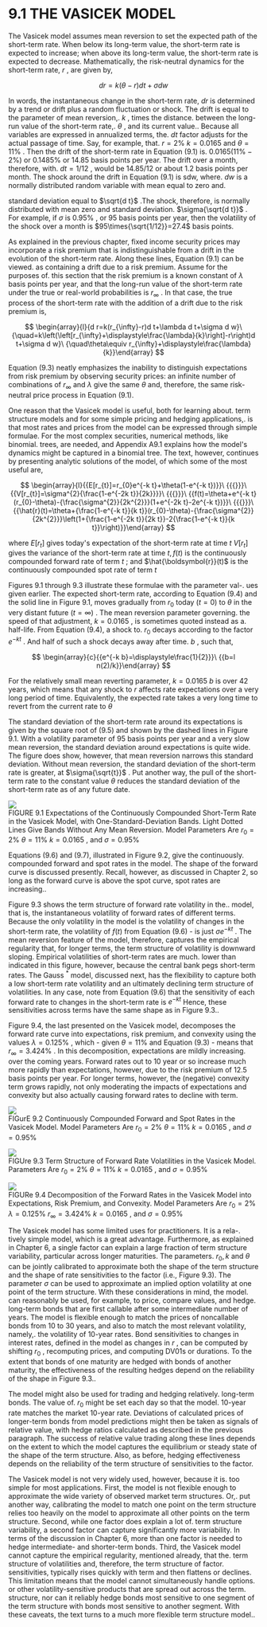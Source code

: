 # 9.1 THE VASICEK MODEL  

The Vasicek model assumes mean reversion to set the expected path of the short-term rate. When below its long-term value, the short-term rate is expected to increase; when above its long-term value, the short-term rate is expected to decrease. Mathematically, the risk-neutral dynamics for the short-term rate, $r$ , are given by,  

$$
d r=k(\theta-r)d t+\sigma d w
$$  

In words, the instantaneous change in the short-term rate, $d r$ is determined by a trend or drift plus a random fluctuation or shock. The drift is equal to the parameter of mean reversion,. $k$ , times the distance. between the long-run value of the short-term rate,. $\theta$ , and its current value.. Because all variables are expressed in annualized terms, the. $d t$ factor adjusts for the actual passage of time. Say, for example, that. $r=2\%$ $k=0.0165$ and $\theta=11\%$ . Then the drift of the short-term rate in Equation (9.1) is. $0.0165(11\%-2\%)$ or $0.1485\%$ or 14.85 basis points per year. The drift over a month, therefore, with. $d t=1/12$ , would be $14.85/12$ or about 1.2 basis points per month. The shock around the drift in Equation (9.1) is sdw, where. $d w$ is a normally distributed random variable with mean equal to zero and.  

standard deviation equal to $\sqrt{d t}$ .The shock, therefore, is normally distributed with mean zero and standard deviation. $\sigma{\sqrt{d t}}$ . For example, if $\sigma$ is $0.95\%$ , or 95 basis points per year, then the volatility of the shock over a month is $95\times{\sqrt{1/12}}=27.4$ basis points.  

As explained in the previous chapter, fixed income security prices may incorporate a risk premium that is indistinguishable from a drift in the evolution of the short-term rate. Along these lines, Equation (9.1) can be viewed. as containing a drift due to a risk premium. Assume for the purposes of. this section that the risk premium is a known constant of $\lambda$ basis points per year, and that the long-run value of the short-term rate under the true or real-world probabilities is $r_{\infty}$ . In that case, the true process of the short-term rate with the addition of a drift due to the risk premium is,  

$$
\begin{array}{l}{d r=k(r_{\infty}-r)d t+\lambda d t+\sigma d w}\ {\quad=k\left(\left[r_{\infty}+\displaystyle\frac{\lambda}{k}\right]-r\right)d t+\sigma d w}\ {\quad\theta\equiv r_{\infty}+\displaystyle\frac{\lambda}{k}}\end{array}
$$  

Equation (9.3) neatly emphasizes the inability to distinguish expectations from risk premium by observing security prices: an infinite number of combinations of $r_{\infty}$ and $\lambda$ give the same $\theta$ and, therefore, the same risk-neutral price process in Equation (9.1).  

One reason that the Vasicek model is useful, both for learning about. term structure models and for some simple pricing and hedging applications,. is that most rates and prices from the model can be expressed through simple formulae. For the most complex securities, numerical methods, like binomial. trees, are needed, and Appendix A9.1 explains how the model's dynamics might be captured in a binomial tree. The text, however, continues by presenting analytic solutions of the model, of which some of the most useful are,  

$$
\begin{array}{l}{{E[r_{t}]=r_{0}e^{-k t}+\theta(1-e^{-k t})}}\ {{{}}}\ {{V[r_{t}]=\sigma^{2}{\frac{1-e^{-2k t}}{2k}}}}\ {{{}}}\ {{f(t)=\theta+e^{-k t}(r_{0}-\theta)-{\frac{\sigma^{2}}{2k^{2}}}(1+e^{-2k t}-2e^{-k t})}}\ {{{}}}\ {{\hat{r}(t)=\theta+{\frac{1-e^{-k t}}{k t}}(r_{0}-\theta)-{\frac{\sigma^{2}}{2k^{2}}}\left(1+{\frac{1-e^{-2k t}}{2k t}}-2{\frac{1-e^{-k t}}{k t}}\right)}}\end{array}
$$  

where $E[r_{t}]$ gives today's expectation of the short-term rate at time $t$ $V[r_{t}]$ gives the variance of the short-term rate at time $t,f(t)$ is the continuously compounded forward rate of term $t$ ; and $\hat{\boldsymbol{r}}(t)$ is the continuously compounded spot rate of term $t$  

Figures 9.1 through 9.3 illustrate these formulae with the parameter val-. ues given earlier. The expected short-term rate, according to Equation (9.4) and the solid line in Figure 9.1, moves gradually from $r_{0}$ today $(t=0)$ to $\theta$ in the very distant future $(t=\infty)$ . The mean reversion parameter governing. the speed of that adjustment, $k=0.0165$ , is sometimes quoted instead as a. half-life. From Equation (9.4), a shock to. $r_{0}$ decays according to the factor $e^{-k t}$ . And half of such a shock decays away after time. $b$ , such that,  

$$
\begin{array}{c}{{e^{-k b}=\displaystyle\frac{1}{2}}}\ {{b=l n(2)/k}}\end{array}
$$  

For the relatively small mean reverting parameter, $k=0.0165$ $b$ is over 42 years, which means that any shock to $r$ affects rate expectations over a very long period of time. Equivalently, the expected rate takes a very long time to revert from the current rate to $\theta$  

The standard deviation of the short-term rate around its expectations is given by the square root of (9.5) and shown by the dashed lines in Figure 9.1. With a volatility parameter of 95 basis points per year and a very slow mean reversion, the standard deviation around expectations is quite wide. The figure does show, however, that mean reversion narrows this standard deviation. Without mean reversion, the standard deviation of the short-term rate is greater, at $\sigma{\sqrt{t}}$ . Put another way, the pull of the short-term rate to the constant value $\theta$ reduces the standard deviation of the short-term rate as of any future date.  

![](images/e743777a47f9698620fd03c06159e945d2da04c75ed755330ae6824863335d76.jpg)  
FIGURE 9.1  Expectations of the Continuously Compounded Short-Term Rate in the Vasicek Model, with One-Standard-Deviation Bands. Light Dotted Lines Give Bands Without Any Mean Reversion. Model Parameters Are $r_{0}=2\%$ $\theta=11\%$ $k=0.0165$ , and $\sigma=0.95\%$  

Equations (9.6) and (9.7), illustrated in Figure 9.2, give the continuously. compounded forward and spot rates in the model. The shape of the forward curve is discussed presently. Recall, however, as discussed in Chapter 2, so long as the forward curve is above the spot curve, spot rates are increasing..  

Figure 9.3 shows the term structure of forward rate volatility in the.. model, that is, the instantaneous volatility of forward rates of different terms. Because the only volatility in the model is the volatility of changes in the short-term rate, the volatility of $f(t)$ from Equation (9.6) - is just $\sigma e^{-k t}$ . The mean reversion feature of the model, therefore, captures the empirical regularity that, for longer terms, the term structure of volatility is downward sloping. Empirical volatilities of short-term rates are much. lower than indicated in this figure, however, because the central bank pegs short-term rates. The Gauss $^{\ast}$ model, discussed next, has the flexibility to capture both a low short-term rate volatility and an ultimately declining term structure of volatilities. In any case, note from Equation (9.6) that the sensitivity of each forward rate to changes in the short-term rate is $e^{-k t}$ Hence, these sensitivities across terms have the same shape as in Figure 9.3..  

Figure 9.4, the last presented on the Vasicek model, decomposes the forward rate curve into expectations, risk premium, and convexity using the values $\lambda=0.125\%$ , which - given $\theta=11\%$ and Equation (9.3) - means that $r_{\infty}=3.424\%$ . In this decomposition, expectations are mildly increasing. over the coming years. Forward rates out to 10 year or so increase much more rapidly than expectations, however, due to the risk premium of 12.5 basis points per year. For longer terms, however, the (negative) convexity term grows rapidly, not only moderating the impacts of expectations and convexity but also actually causing forward rates to decline with term.  

![](images/80c3a67e3d3b4b9fa64bbee1d53ccdbcfa1a9bc83641fe055d8253aa1bc7a973.jpg)  
FIGurE 9.2  Continuously Compounded Forward and Spot Rates in the Vasicek Model. Model Parameters Are $r_{0}=2\%$ $\theta=11\%$ $k=0.0165$ , and $\sigma=0.95\%$  

![](images/eb58567ac3a8892fcd3c7e8b692abd8ab804044aaf896e4292f1995f8fe20024.jpg)  
FIGUre 9.3 Term Structure of Forward Rate Volatilities in the Vasicek Model. Parameters Are $r_{0}=2\%$ $\theta=11\%$ $k=0.0165$ , and $\sigma=0.95\%$  

![](images/c10126115bf9b1ea66dfdd5a2d4749709288cf0cd77c85c5c4dd584eb870f09f.jpg)  
FIGURe 9.4 Decomposition of the Forward Rates in the Vasicek Model into Expectations, Risk Premium, and Convexity. Model Parameters Are $r_{0}=2\%$ $\lambda=0.125\%$ $r_{\infty}=3.424\%$ $k=0.0165$ , and $\sigma=0.95\%$  

The Vasicek model has some limited uses for practitioners. It is a rela-. tively simple model, which is a great advantage. Furthermore, as explained in Chapter 6, a single factor can explain a large fraction of term structure variability, particular across longer maturities. The parameters. $r_{0},k$ and $\theta$ can be jointly calibrated to approximate both the shape of the term structure and the shape of rate sensitivities to the factor (i.e., Figure 9.3). The parameter $\sigma$ can be used to approximate an implied option volatility at one point of the term structure. With these considerations in mind, the model. can reasonably be used, for example, to price, compare values, and hedge. long-term bonds that are first callable after some intermediate number of years. The model is flexible enough to match the prices of noncallable bonds from 10 to 30 years, and also to match the most relevant volatility, namely,. the volatility of 10-year rates. Bond sensitivities to changes in interest rates, defined in the model as changes in $r$ , can be computed by shifting $r_{0}$ , recomputing prices, and computing DV01s or durations. To the extent that bonds of one maturity are hedged with bonds of another maturity, the effectiveness of the resulting hedges depend on the reliability of the shape in Figure 9.3..  

The model might also be used for trading and hedging relatively. long-term bonds. The value of. $r_{0}$ might be set each day so that the model. 10-year rate matches the market 10-year rate. Deviations of calculated prices of longer-term bonds from model predictions might then be taken as signals of relative value, with hedge ratios calculated as described in the previous paragraph. The success of relative value trading along these lines depends on the extent to which the model captures the equilibrium or steady state of the shape of the term structure. Also, as before, hedging effectiveness depends on the reliability of the term structure of sensitivities to the factor.  

The Vasicek model is not very widely used, however, because it is. too simple for most applications. First, the model is not flexible enough to approximate the wide variety of observed market term structures. Or,. put another way, calibrating the model to match one point on the term structure relies too heavily on the model to approximate all other points on the term structure. Second, while one factor does explain a lot of. term structure variability, a second factor can capture significantly more variability. In terms of the discussion in Chapter 6, more than one factor is needed to hedge intermediate- and shorter-term bonds. Third, the Vasicek model cannot capture the empirical regularity, mentioned already, that the. term structure of volatilities and, therefore, the term structure of factor. sensitivities, typically rises quickly with term and then flattens or declines. This limitation means that the model cannot simultaneously handle options. or other volatility-sensitive products that are spread out across the term. structure, nor can it reliably hedge bonds most sensitive to one segment of the term structure with bonds most sensitive to another segment. With these caveats, the text turns to a much more flexible term structure model..  
